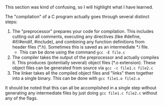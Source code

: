 This section was kind of confusing, so I will highlight what I have learned.

The "compilation" of a C program actually goes through several distinct steps:

1. The "preprocessor" prepares your code for compilation. This includes cutting out all comments, executing any directives (like #define, #if/#endif, #include), and combining any function definitions from header files (\*.h). Sometimes this is saved as an intermediate *.i file.
    * This can be done using the command `gcc -E file.c`
2. The compiler takes the output of the preprocessor and actually compiles it. This produces (potentially several) object files (*.o extension). These object files can be generated from source via `gcc -c file1.c file2.c`
3. The linker takes all the compiled object files and "links" them together into a single binary. This can be done with `gcc file1.o file2.o`

It should be noted that this can all be accomplished in a single step without generating any intermediate files by just doing `gcc file1.c file2.c` without any of the flags.